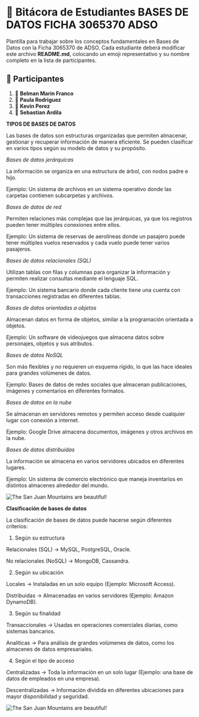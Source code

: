 # 📘 Bitácora de Estudiantes BASES DE DATOS FICHA 3065370 ADSO

Plantilla para trabajar sobre los conceptos fundamentales en Bases de Datos con la Ficha 3065370 de ADSO.
Cada estudiante deberá modificar este archivo **README.md**, colocando un emoji representativo y su nombre completo en la lista de participantes.

## 📌 Participantes
 
1. 🚀 **Belman Marin Franco**
2. 🎸 **Paula Rodriguez**
3. 🏀 **Kevin Perez**
4. 🎨 **Sebastian Ardila**


**TIPOS DE BASES DE DATOS**

Las bases de datos son estructuras organizadas que permiten almacenar, gestionar y recuperar información de manera eficiente. Se pueden clasificar en varios tipos según su modelo de datos y su propósito.

*Bases de datos jerárquicas*

La información se organiza en una estructura de árbol, con nodos padre e hijo.

Ejemplo: Un sistema de archivos en un sistema operativo donde las carpetas contienen subcarpetas y archivos.



*Bases de datos de red*

Permiten relaciones más complejas que las jerárquicas, ya que los registros pueden tener múltiples conexiones entre ellos.

Ejemplo: Un sistema de reservas de aerolíneas donde un pasajero puede tener múltiples vuelos reservados y cada vuelo puede tener varios pasajeros.


*Bases de datos relacionales (SQL)*

Utilizan tablas con filas y columnas para organizar la información y permiten realizar consultas mediante el lenguaje SQL.

Ejemplo: Un sistema bancario donde cada cliente tiene una cuenta con transacciones registradas en diferentes tablas.



*Bases de datos orientadas a objetos*

Almacenan datos en forma de objetos, similar a la programación orientada a objetos.

Ejemplo: Un software de videojuegos que almacena datos sobre personajes, objetos y sus atributos.


*Bases de datos NoSQL*

Son más flexibles y no requieren un esquema rígido, lo que las hace ideales para grandes volúmenes de datos.

Ejemplo: Bases de datos de redes sociales que almacenan publicaciones, imágenes y comentarios en diferentes formatos.



*Bases de datos en la nube*

Se almacenan en servidores remotos y permiten acceso desde cualquier lugar con conexión a internet.

Ejemplo: Google Drive almacena documentos, imágenes y otros archivos en la nube.


*Bases de datos distribuidas*

La información se almacena en varios servidores ubicados en diferentes lugares.

Ejemplo: Un sistema de comercio electrónico que maneja inventarios en distintos almacenes alrededor del mundo.


![The San Juan Mountains are beautiful!](https://www.astera.com/wp-content/uploads/2019/05/DBI-1.jpg)


**Clasificación de bases de datos**

La clasificación de bases de datos puede hacerse según diferentes criterios:

1. Según su estructura

Relacionales (SQL) → MySQL, PostgreSQL, Oracle.

No relacionales (NoSQL) → MongoDB, Cassandra.



2. Según su ubicación

Locales → Instaladas en un solo equipo (Ejemplo: Microsoft Access).

Distribuidas → Almacenadas en varios servidores (Ejemplo: Amazon DynamoDB).



3. Según su finalidad

Transaccionales → Usadas en operaciones comerciales diarias, como sistemas bancarios.

Analíticas → Para análisis de grandes volúmenes de datos, como los almacenes de datos empresariales.




4. Según el tipo de acceso

Centralizadas → Toda la información en un solo lugar (Ejemplo: una base de datos de empleados en una empresa).

Descentralizadas → Información dividida en diferentes ubicaciones para mayor disponibilidad y seguridad.

![The San Juan Mountains are beautiful!](https://dbaexperts.tech/wp/wp-content/uploads/2022/02/NoSQL4.png)

